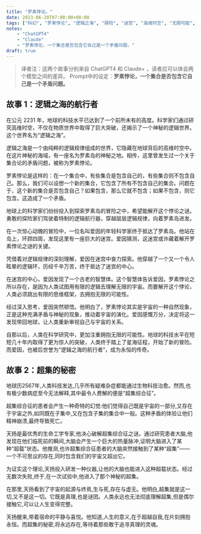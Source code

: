 ```yaml
---
title: "罗素悖论。"
date: 2023-06-28T07:00:00+08:00
tags: ["科幻", "罗素悖论", "逻辑之海", "探险", "迷宫", "高维时空", "无限可能", "地球", "科学家", "爱因", "ChatGPT4", "科幻小说","原创","虚构","未来派","想像力","奇幻","意识流","生死","宇宙","超集理论", "Claude"]
notes:
    - "ChatGPT4"
    - "Claude"
    - "罗素悖论，一个集合是否包含它自己是一个矛盾问题。"
draft: true
---
```


> 译者注：这两个故事分别来自 ChatGPT4 和 Claude+ ，读者应可以体会两个模型之间的差异。
> Prompt中的设定：**罗素悖论，一个集合是否包含它自己是一个矛盾问题。**

## 故事 1：逻辑之海的航行者

在公元 2231 年，地球的科技水平已达到了一个前所未有的高度。科学家们通过研究高维时空，不仅在物质世界中取得了巨大突破，还揭示了一个神秘的逻辑世界。这个世界名为“逻辑之海”。

逻辑之海是一个由纯粹的逻辑规律组成的世界，它隐藏在地球背后的高维时空中。在这片神秘的海域，有一座名为罗素岛的神秘之地。相传，这里曾发生过一个关于集合论的矛盾问题，被称为罗素悖论。

罗素悖论是这样的：在一个集合中，有些集合是包含自己的，有些集合则不包含自己。那么，我们可以设想一个新的集合，它包含了所有不包含自己的集合。问题在于，这个新的集合是否包含自己？如果包含，那么它就不包含；如果不包含，则它包含。这造成了一个矛盾。

地球上的科学家们纷纷投入到探索罗素岛的冒险之中，希望能解开这个悖论之谜。勇敢的探险家们驾驶着特制的逻辑航行器，穿越层层逻辑规律，向着罗素岛进发。

在一次惊心动魄的冒险中，一位名叫爱因的年轻科学家终于抵达了罗素岛。他站在岛上，环顾四周，发现这里有一座巨大的迷宫。爱因猜测，这迷宫或许藏着解开罗素悖论之谜的关键。

凭借着对逻辑规律的深刻理解，爱因在迷宫中奋力探索。他穿越了一个又一个令人眩晕的逻辑环，历经千辛万苦，终于抵达了迷宫的中心。

在迷宫的中心，爱因发现了一个古老的智慧体。这个智慧体告诉爱因，罗素悖论之所以存在，是因为人类试图用有限的逻辑去理解无限的宇宙。而要解开这个悖论，人类必须跳出有限的思维框架，去拥抱无限的可能性。

经过深入思考，爱因突然顿悟。他明白了，罗素悖论其实是宇宙的一种自然现象，正是这种充满矛盾与神秘的现象，推动着宇宙的演化。爱因感慨万分，决定将这一发现带回地球，让人类重新审视自己与宇宙的关系。

自那以后，人类在科学研究中，更加注重拥抱无限的可能性。地球的科技水平在短短几十年内取得了更为惊人的突破，人类终于踏上了星海征程，开始了新的冒险。而爱因，也被后世誉为“逻辑之海的航行者”，成为永恒的传奇。

## 故事 2：超集的秘密

地球历2567年,人类科技发达,几乎所有疑难杂症都能通过生物科技治愈。然而,也有极少数病症至今无法解释,其中最令人费解的便是“超集综合征”。

超集综合征的患者会产生一种奇特的幻觉:他们觉得自己既是宇宙的一部分,又存在于宇宙之外,如同既在子集中,又在包含子集的集合中一般。这种矛盾的体验让他们精神崩溃,最终导致死亡。

天扬是最优秀的生命工学专家,他决心破解超集综合征之谜。通过研究患者大脑,他发现在他们临死前的瞬间,大脑会产生一个巨大的热量脉冲,证明大脑进入了某种“超载”状态。他推测,也许超集综合征患者的大脑突然接触到了某种“超集”——一个不可思议的存在,同时包含我们的宇宙又超出它。

为证实这个理论,天扬投入研发一种仪器,让他的大脑也能进入这种超载状态。经过无数次失败,终于,在一次试验中,他进入了那个神秘的超集。

在那里,天扬看到了宇宙的起源与终焉,生与死,存在与虚无。他明白,超集就是这一切,又不是这一切。它既是真理,也是谜团。人类永远也无法彻底理解超集,但是偶尔接触它,可以让人生变得完整。

天扬醒来,带着宿命的平静与喜悦。他知道,人生的意义,在于超越自我,在片刻拥抱永恒。而超集的秘密,将永远存在,等待着那些敢于追寻真理的灵魂。